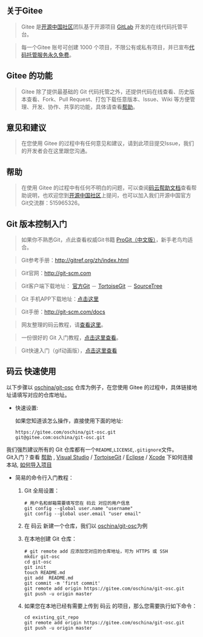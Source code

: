 关于Gitee
-------------
>Gitee 是[开源中国社区](http://www.oschina.net)团队基于开源项目 [GitLab](http://github.com/gitlabhq/gitlabhq) 开发的在线代码托管平台。

>每一个Gitee 账号可创建 1000 个项目，不限公有或私有项目，并已宣布[代码托管服务永久免费](http://www.oschina.net/news/41842/git-osc-no-limitation)。

Gitee 的功能
-------------
>Gitee 除了提供最基础的 Git 代码托管之外，还提供代码在线查看、历史版本查看、Fork、Pull Request、打包下载任意版本、Issue、Wiki 等方便管理、开发、协作、共享的功能，具体请查看[帮助](https://gitee.com/oschina/git-osc/wikis/帮助)。

意见和建议
-------------
>在您使用 Gitee 的过程中有任何意见和建议，请到此项目提交Issue，我们的开发者会在这里跟您沟通。

帮助
-------------
>在使用 Gitee 的过程中有任何不明白的问题，可以查阅[码云帮助文档](http://oschina-git.mydoc.io/)查看帮助说明，也欢迎您到[开源中国社区](http://www.oschina.net)上提问，也可以加入我们开源中国官方Git交流群：515965326。

Git 版本控制入门
------------------------
>如果你不熟悉Git，点此查看权威Git书籍 [ProGit（中文版）](https://gitee.com/progit)，新手老鸟均适合。

>Git参考手册：http://gitref.org/zh/index.html

>Git官网：http://git-scm.com

>Git客户端下载地址： [官方Git](http://git-scm.com/downloads) － [TortoiseGit](http://tortoisegit.org/download/)  － [SourceTree](https://www.sourcetreeapp.com/) 

>Git 手机APP下载地址：[点击这里](http://gitee.com/appclient)

>Git手册：http://git-scm.com/docs

>网友整理的码云教程，请[查看这里](http://gitee.com/oschina/git-osc/wikis/%E5%B8%AE%E5%8A%A9#继续阅读)。

>一份很好的 Git 入门教程，[点击这里查看](http://www.liaoxuefeng.com/wiki/0013739516305929606dd18361248578c67b8067c8c017b000/001373962845513aefd77a99f4145f0a2c7a7ca057e7570000)。

>Git快速入门（gif动画版），[点击这里查看](http://gitee.com/wzw/git-quick-start)

码云 快速使用
------------------------
以下步骤以 [oschina/git-osc](http://gitee.com/oschina/git-osc) 仓库为例子，在您使用 Gitee 的过程中，具体链接地址请填写对应的仓库地址。
- 快速设置:

  如果您知道该怎么操作，直接使用下面的地址:
    ```
    https://gitee.com/oschina/git-osc.git  
    git@gitee.com:oschina/git-osc.git  
    ```
我们强烈建议所有的 Git 仓库都有一个`README`,`LICENSE`,`.gitignore`文件。  
Git入门？查看 [帮助](http://gitee.com/oschina/git-osc/wikis/%E5%B8%AE%E5%8A%A9) , [Visual Studio](http://my.oschina.net/gal/blog/141442) / [TortoiseGit](http://my.oschina.net/longxuu/blog/141699) / [Eclipse](http://my.oschina.net/songxinqiang/blog/192567) / [Xcode](http://my.oschina.net/zxs/blog/142544) 下如何连接本站, [如何导入项目](http://www.oschina.net/question/82993_133520)  
- 简易的命令行入门教程：
    1. Git 全局设置：

        ```
        # 用户名和邮箱需要填写您在 码云 对应的用户信息
        git config --global user.name "username"
        git config --global user.email "user email"
        ```
    2. 在 码云 新建一个仓库，我们以 [oschina/git-osc](http://gitee.com/oschina/git-osc)为例
    3. 在本地创建 Git 仓库：

        ```
        # git remote add 应添加您对应的仓库地址，可为 HTTPS 或 SSH
        mkdir git-osc  
        cd git-osc  
        git init  
        touch README.md  
        git add  README.md  
        git commit -m 'first commit'
        git remote add origin https://gitee.com/oschina/git-osc.git  
        git push -u origin master
        ```
    4. 如果您在本地已经有需要上传到 码云 的项目，那么您需要执行如下命令：

        ```
        cd existing_git_repo
        git remote add origin https://gitee.com/oschina/git-osc.git
        git push -u origin master
        ```